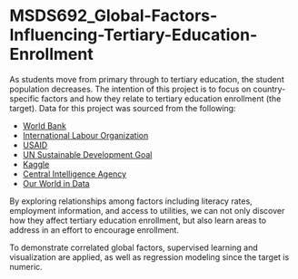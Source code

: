 # MSDS692_Global-Factors-Influencing-Tertiary-Education-Enrollment
As students move from primary through to tertiary education, the student population decreases. The intention of this project is to focus on country-specific factors and how they relate to tertiary education enrollment (the target). Data for this project was sourced from the following:
 - [World Bank](https://data.worldbank.org/indicator/)
 - [International Labour Organization](https://ilostat.ilo.org/topics/)
 - [USAID](https://idea.usaid.gov/cd)
 - [UN Sustainable Development Goal](https://www.sdg6data.org/en)
 - [Kaggle](https://www.kaggle.com/datasets/nelgiriyewithana/countries-of-the-world-2023)
 - [Central Intelligence Agency](https://www.cia.gov/the-world-factbook/references/guide-to-country-comparisons/)
 - [Our World in Data](https://ourworldindata.org/)

By exploring relationships among factors including literacy rates, employment information, and access to utilities, we can not only discover how they affect tertiary education enrollment, but also learn areas to address in an effort to encourage enrollment.

To demonstrate correlated global factors, supervised learning and visualization are applied, as well as regression modeling since the target is numeric.
